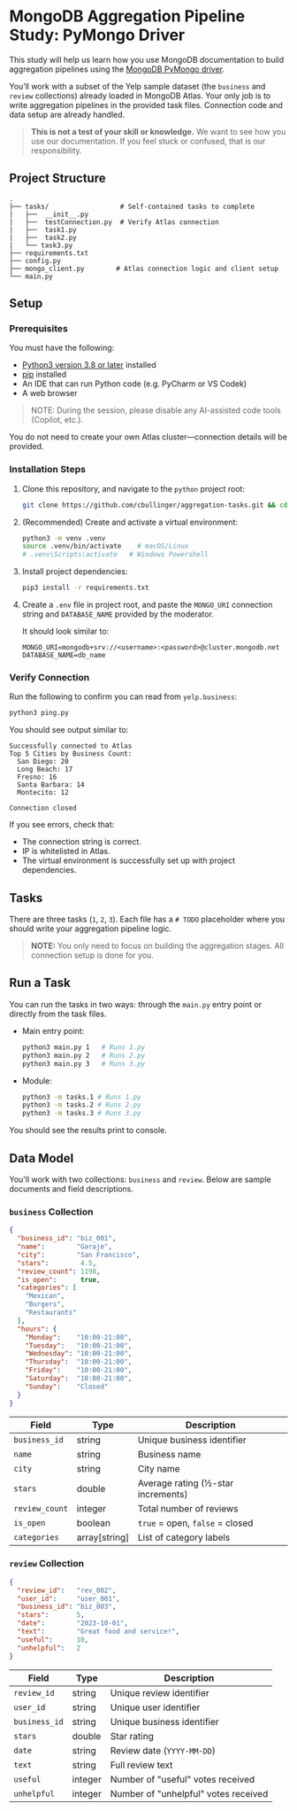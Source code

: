 # MongoDB Aggregation Pipeline Study: PyMongo Driver

This study will help us learn how you use MongoDB documentation to build aggregation pipelines using the [MongoDB PyMongo driver](https://www.mongodb.com/docs/languages/python/pymongo-driver/current/).

You’ll work with a subset of the Yelp sample dataset (the `business` and `review` collections) already loaded in MongoDB Atlas.
Your only job is to write aggregation pipelines in the provided task files. Connection code and data setup are already handled.

> **This is not a test of your skill or knowledge.** We want to see how you use our documentation. If you feel stuck or confused, that is our responsibility.

## Project Structure

```text
.
├── tasks/                  # Self-contained tasks to complete
|   ├──  __init__.py
|   ├──  testConnection.py  # Verify Atlas connection
|   ├──  task1.py
|   ├──  task2.py
|   └── task3.py
├── requirements.txt
├── config.py
├── mongo_client.py        # Atlas connection logic and client setup
└── main.py
```

## Setup

### Prerequisites

You must have the following:
- [Python3 version 3.8 or later](https://www.python.org/downloads/) installed
- [pip](https://pip.pypa.io/en/stable/installation/) installed
- An IDE that can run Python code (e.g. PyCharm or VS Codek)
- A web browser

> NOTE: During the session, please disable any AI-assisted code tools (Copilot, etc.).

You do not need to create your own Atlas cluster—connection details will be provided.

### Installation Steps

1. Clone this repository, and navigate to the `python` project root:
   ```bash
   git clone https://github.com/cbullinger/aggregation-tasks.git && cd aggregation-tasks/python
   ```

2. (Recommended) Create and activate a virtual environment:

   ```bash
   python3 -m venv .venv
   source .venv/bin/activate    # macOS/Linux
   # .venv\Scripts\activate   # Windows Powershell
   ```

3. Install project dependencies:

   ```bash
   pip3 install -r requirements.txt
   ```

4. Create a `.env` file in project root, and paste the `MONGO_URI` connection string
   and `DATABASE_NAME` provided by the moderator.

   It should look similar to:

   ```dotenv
   MONGO_URI=mongodb+srv://<username>:<password>@cluster.mongodb.net
   DATABASE_NAME=db_name
    ```

### Verify Connection

Run the following to confirm you can read from `yelp.business`:

```bash
python3 ping.py
```

You should see output similar to:

```
Successfully connected to Atlas
Top 5 Cities by Business Count:
  San Diego: 20
  Long Beach: 17
  Fresno: 16
  Santa Barbara: 14
  Montecito: 12

Connection closed
```
If you see errors, check that:

- The connection string is correct.
- IP is whitelisted in Atlas.
- The virtual environment is successfully set up with project dependencies.

## Tasks

There are three tasks (`1`, `2`, `3`).
Each file has a `# TODO` placeholder where you should write your aggregation pipeline logic.

> **NOTE:** You only need to focus on building the aggregation stages. All connection setup is done for you.

## Run a Task

You can run the tasks in two ways: through the `main.py` entry point or directly from the task files.

- Main entry point:

  ```bash
  python3 main.py 1   # Runs 1.py
  python3 main.py 2   # Runs 2.py
  python3 main.py 3   # Runs 3.py
  ```

- Module:

  ```bash
  python3 -m tasks.1 # Runs 1.py
  python3 -m tasks.2 # Runs 2.py
  python3 -m tasks.3 # Runs 3.py
  ```

You should see the results print to console.

## Data Model

You'll work with two collections: `business` and `review`. Below are sample documents and field descriptions.

### `business` Collection

```json
{
  "business_id": "biz_001",
  "name":        "Garaje",
  "city":        "San Francisco",
  "stars":        4.5,
  "review_count": 1198,
  "is_open":      true,
  "categories": [
    "Mexican",
    "Burgers",
    "Restaurants"
  ],
  "hours": {
    "Monday":    "10:00-21:00",
    "Tuesday":   "10:00-21:00",
    "Wednesday": "10:00-21:00",
    "Thursday":  "10:00-21:00",
    "Friday":    "10:00-21:00",
    "Saturday":  "10:00-21:00",
    "Sunday":    "Closed"
  }
}
```

| Field          | Type           | Description                        |
| -------------- | -------------- | ---------------------------------- |
| `business_id`  | string         | Unique business identifier         |
| `name`         | string         | Business name                      |
| `city`         | string         | City name                          |
| `stars`        | double         | Average rating (½-star increments) |
| `review_count` | integer        | Total number of reviews            |
| `is_open`      | boolean        | `true` = open, `false` = closed    |
| `categories`   | array[string]  | List of category labels            |

### `review` Collection

```json
{
  "review_id":   "rev_002",
  "user_id":     "user_001",
  "business_id": "biz_003",
  "stars":       5,
  "date":        "2023-10-01",
  "text":        "Great food and service!",
  "useful":      10,
  "unhelpful":   2
}
```

| Field         | Type    | Description                          |
| ------------- | ------- | ------------------------------------ |
| `review_id`   | string  | Unique review identifier             |
| `user_id`     | string  | Unique user identifier               |
| `business_id` | string  | Unique business identifier           |
| `stars`       | double  | Star rating                          |
| `date`        | string  | Review date (`YYYY-MM-DD`)           |
| `text`        | string  | Full review text                     |
| `useful`      | integer | Number of "useful" votes received    |
| `unhelpful`   | integer | Number of "unhelpful" votes received |
